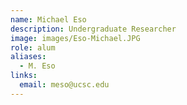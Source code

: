 ```yaml
---
name: Michael Eso
description: Undergraduate Researcher
image: images/Eso-Michael.JPG
role: alum
aliases:
  - M. Eso
links:
  email: meso@ucsc.edu
---
```

